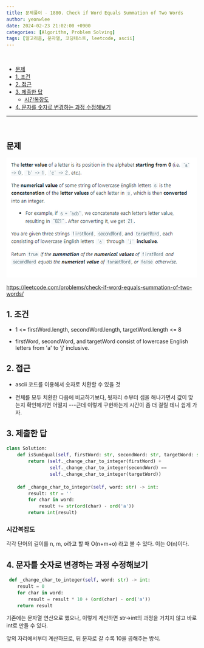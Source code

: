 ```yaml
---
title: 문제풀이 - 1880. Check if Word Equals Summation of Two Words
author: yeonwlee
date: 2024-02-23 21:02:00 +0900
categories: [Algorithm, Problem Solving]
tags: [알고리즘, 문자열, 코딩테스트, leetcode, ascii]
---
```


<br>

- [문제](#문제)
- [1. 조건](#1-조건)
- [2. 접근](#2-접근)
- [3. 제출한 답](#3-제출한-답)
  - [시간복잡도](#시간복잡도)
- [4. 문자를 숫자로 변경하는 과정 수정해보기](#4-문자를-숫자로-변경하는-과정-수정해보기)

---

<br>

## 문제

![image alt 문제](/assets/img/post/2024-02-23-problemsolving-leetcode-1880-check-if-word-equals-summation-of-two-words/img0.png)

<https://leetcode.com/problems/check-if-word-equals-summation-of-two-words/>

## 1. 조건

- 1 <= firstWord.length, secondWord.length, targetWord.length <= 8

- firstWord, secondWord, and targetWord consist of lowercase English letters from 'a' to 'j' inclusive.

## 2. 접근

- ascii 코드를 이용해서 숫자로 치환할 수 있을 것

- 전체를 모두 치환한 다음에 비교하기보다, 뒷자리 수부터 셈을 해나가면서 값이 맞는지 확인해가면 어떨지 ---근데 이렇게 구현하는게 시간이 좀 더 걸릴 테니 쉽게 가자.

## 3. 제출한 답

```python
class Solution:
    def isSumEqual(self, firstWord: str, secondWord: str, targetWord: str) -> bool:
        return (self._change_char_to_integer(firstWord) +
                self._change_char_to_integer(secondWord) ==
                self._change_char_to_integer(targetWord))

    def _change_char_to_integer(self, word: str) -> int:
        result: str = ''
        for char in word:
            result += str(ord(char) - ord('a'))
        return int(result)

```

### 시간복잡도

각각 단어의 길이를 n, m, o라고 할 때
O(n+m+o) 라고 볼 수 있다. 이는 O(n)이다.

## 4. 문자를 숫자로 변경하는 과정 수정해보기

```python
 def _change_char_to_integer(self, word: str) -> int:
    result = 0
    for char in word:
        result = result * 10 + (ord(char) - ord('a'))
    return result

```

기존에는 문자열 연산으로 했으나,
이렇게 계산하면 str->int의 과정을 거치지 않고
바로 int로 만들 수 있다.

앞의 자리에서부터 계산하므로, 뒤 문자로 갈 수록 10을 곱해주는 방식.
